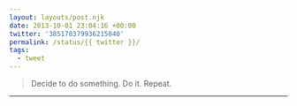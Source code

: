 ```yaml
---
layout: layouts/post.njk
date: 2013-10-01 23:04:16 +00:00
twitter: '385178379936215040'
permalink: /status/{{ twitter }}/
tags: 
  - tweet
---
```


> Decide to do something. Do it. Repeat.

---

